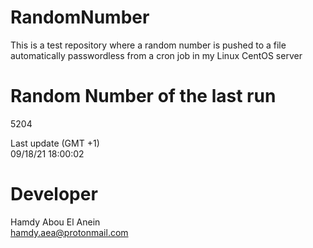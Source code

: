 # RandomNumber    
This is a test repository where a random number is pushed to a file automatically passwordless from a cron job in my Linux CentOS server    
# Random Number of the last run   
5204
      
Last update (GMT +1)    
09/18/21 18:00:02
# Developer    
Hamdy Abou El Anein   
hamdy.aea@protonmail.com
